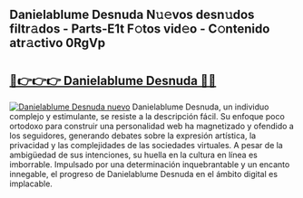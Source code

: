 ## Danielablume Desnuda N𝚞𝚎vos desn𝚞dos filtr𝚊dos - Parts-E1t F𝚘tos vid𝚎o - C𝚘ntenido atr𝚊ctivo 0RgVp

# <h2><a href="http://mb164t.tromn.icu/?c=Danielablume+Desnuda">🔗👉👉👉 Danielablume Desnuda 🔗🔗</a></h2>

[![Danielablume Desnuda nuevo](https://i.imgur.com/pEAQMta.gif)](http://mb164t.tromn.icu/?c=Danielablume+Desnuda)
Danielablume Desnuda, un individuo complejo y estimulante, se resiste a la descripción fácil. Su enfoque poco ortodoxo para construir una personalidad web ha magnetizado y ofendido a los seguidores, generando debates sobre la expresión artística, la privacidad y las complejidades de las sociedades virtuales. A pesar de la ambigüedad de sus intenciones, su huella en la cultura en línea es imborrable. Impulsado por una determinación inquebrantable y un encanto innegable, el progreso de Danielablume Desnuda en el ámbito digital es implacable.
